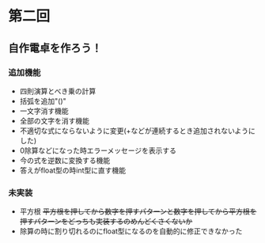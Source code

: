 # 第二回
## 自作電卓を作ろう！
### 追加機能
- 四則演算とべき乗の計算
- 括弧を追加"()"
- 一文字消す機能
- 全部の文字を消す機能
- 不適切な式にならないように変更(+などが連続するとき追加されないようにした)
- 0除算などになった時エラーメッセージを表示する
- 今の式を逆数に変換する機能
- 答えがfloat型の時int型に直す機能

### 未実装
- 平方根 <strike>平方根を押してから数字を押すパターンと数字を押してから平方根を押すパターンをどっちも実装するのめんどくさくないか</strike>
- 除算の時に割り切れるのにfloat型になるのを自動的に修正できなかった